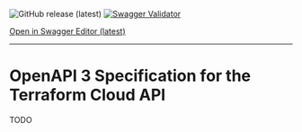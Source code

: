 ![GitHub release (latest)](https://img.shields.io/github/v/release/glennsarti/openapi-terraform-cloud?label=Release&logo=GitHub) [![Swagger Validator](https://img.shields.io/swagger/valid/3.0?label=OpenAPI&logo=swagger&specUrl=https%3A%2F%2Fraw.githubusercontent.com%2Fglennsarti%2Fopenapi-terraform-cloud%2F0.0.1%2Fspecifications%2Fopenapi-terraform-cloud.yaml)](https://validator.swagger.io/validator/debug?url=https://raw.githubusercontent.com/glennsarti/openapi-terraform-cloud/0.0.1/specifications/openapi-terraform-cloud.yaml)

[Open in Swagger Editor (latest)](https://editor.swagger.io/?https://raw.githubusercontent.com/glennsarti/openapi-terraform-cloud/0.0.1/specifications/openapi-terraform-cloud.yaml)

---

# OpenAPI 3 Specification for the Terraform Cloud API

TODO
